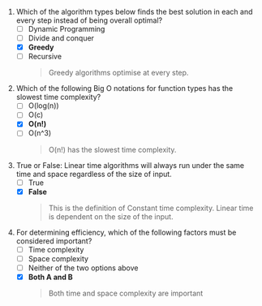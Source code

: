 1. Which of the algorithm types below finds the best solution in each and every step instead of being overall optimal?
    - [ ] Dynamic Programming
    - [ ] Divide and conquer
    - [x] **Greedy**
    - [ ] Recursive
        > Greedy algorithms optimise at every step.

2. Which of the following Big O notations for function types has the slowest time complexity?
    - [ ] O(log(n))
    - [ ] O(c)
    - [x] **O(n!)**
    - [ ] O(n^3)
        > O(n!) has the slowest time complexity.

3. True or False: Linear time algorithms will always run under the same time and space regardless of the size of input. 
    - [ ] True
    - [x] **False**
        > This is the definition of Constant time complexity. Linear time is dependent on the size of the input.

4. For determining efficiency, which of the following factors must be considered important?
    - [ ] Time complexity
    - [ ] Space complexity
    - [ ] Neither of the two options above
    - [x] **Both A and B**
        > Both time and space complexity are important
